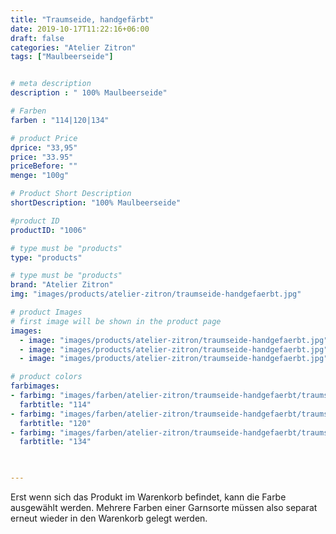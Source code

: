 ```yaml
---
title: "Traumseide, handgefärbt"
date: 2019-10-17T11:22:16+06:00
draft: false
categories: "Atelier Zitron"
tags: ["Maulbeerseide"]


# meta description
description : "	100% Maulbeerseide"

# Farben
farben : "114|120|134"

# product Price
dprice: "33,95"
price: "33.95"
priceBefore: ""
menge: "100g"

# Product Short Description
shortDescription: "100% Maulbeerseide"

#product ID
productID: "1006"

# type must be "products"
type: "products"

# type must be "products"
brand: "Atelier Zitron"
img: "images/products/atelier-zitron/traumseide-handgefaerbt.jpg"    

# product Images
# first image will be shown in the product page
images:
  - image: "images/products/atelier-zitron/traumseide-handgefaerbt.jpg"
  - image: "images/products/atelier-zitron/traumseide-handgefaerbt.jpg"
  - image: "images/products/atelier-zitron/traumseide-handgefaerbt.jpg"

# product colors
farbimages:
- farbimg: "images/farben/atelier-zitron/traumseide-handgefaerbt/traumseide_handgefaerbt_3422_114_1.jpg"
  farbtitle: "114"
- farbimg: "images/farben/atelier-zitron/traumseide-handgefaerbt/traumseide_handgefaerbt_5858_120_1.jpg"
  farbtitle: "120"
- farbimg: "images/farben/atelier-zitron/traumseide-handgefaerbt/traumseide_handgefaerbt_8765_134_1.jpg"
  farbtitle: "134"
 


---
```


Erst wenn sich das Produkt im Warenkorb befindet, kann die Farbe ausgewählt werden.
Mehrere Farben einer Garnsorte müssen also separat erneut wieder in den Warenkorb gelegt werden.
